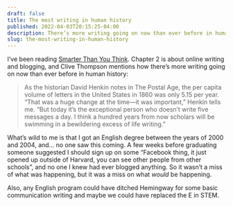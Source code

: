 ```yaml
---
draft: false
title: The most writing in human history
published: 2022-04-03T20:15:25-04:00
description: There’s more writing going on now than ever before in human history.
slug: the-most-writing-in-human-history
---
```

I’ve been reading [Smarter Than You Think](https://www.indiebound.org/book/9780143125822). Chapter 2 is about online writing and blogging, and Clive Thompson mentions how there’s more writing going on now than ever before in human history:

> As the historian David Henkin notes in The Postal Age, the per capita volume of letters in the United States in 1860 was only 5.15 per year. “That was a huge change at the time—it was important,” Henkin tells me. “But today it’s the exceptional person who doesn’t write five messages a day. I think a hundred years from now scholars will be swimming in a bewildering excess of life writing.”

What’s wild to me is that I got an English degree between the years of 2000 and 2004, and… no one saw this coming. A few weeks before graduating someone suggested I should sign up on some “Facebook thing, it just opened up outside of Harvard, you can see other people from other schools”, and no one I knew had ever blogged anything. So it wasn’t a miss of what was happening, but it was a miss on what _would_ be happening. 

Also, any English program could have ditched Hemingway for some basic communication writing and maybe we could have replaced the E in STEM.